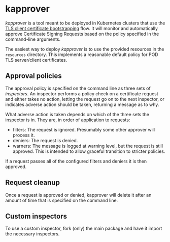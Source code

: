 # kapprover

_kapprover_ is a tool meant to be deployed in Kubernetes clusters that use the
[TLS client certificate bootstrapping] flow. It will monitor
and automatically approve Certificate Signing Requests
based on the policy specified in the command-line arguments.

The easiest way to deploy _kapprover_ is to use the provided resources in the
`resources` directory. This implements a reasonable default policy for POD TLS
server/client certificates.

## Approval policies

The approval policy is specified on the command line as three sets of
_inspectors_. An inspector performs a policy check on a certificate request
and either takes no action, letting the request go on to the next inspector,
or indicates adverse action should be taken, returning a message as to why.

What adverse action is taken depends on which of the three sets the inspector
is in. They are, in order of application to requests:

* filters: The request is ignored. Presumably some other approver will process
it.
* deniers: The request is denied.
* warners: The message is logged at warning level, but the request is still
approved. This is intended to allow graceful transition to stricter
policies.

If a request passes all of the configured filters and deniers it is then
approved.

## Request cleanup

Once a request is approved or denied, kapprover will delete it after an
amount of time that is specified on the command line.

## Custom inspectors

To use a custom inspector, fork (only) the main package and have it import
the necessary inspectors.

[TLS client certificate bootstrapping]: https://kubernetes.io/docs/admin/kubelet-tls-bootstrapping/
